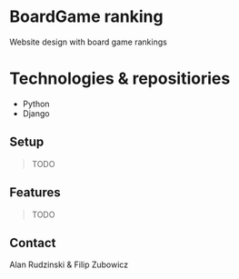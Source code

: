# BoardGame ranking


Website design with board game rankings


# Technologies & repositiories

* Python
* Django


## Setup

> TODO

## Features

> TODO

## Contact

Alan Rudzinski & Filip Zubowicz


